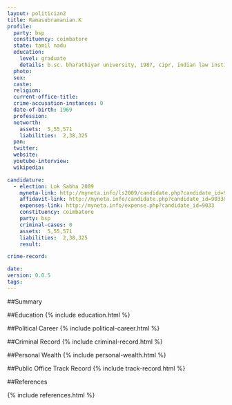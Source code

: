 ```yaml
---
layout: politician2
title: Ramasubramanian.K
profile: 
  party: bsp
  constituency: coimbatore
  state: tamil nadu
  education: 
    level: graduate
    details: b.sc. bharathiyar university, 1987, cipr, indian law institute, delhi, 2008
  photo: 
  sex: 
  caste: 
  religion: 
  current-office-title: 
  crime-accusation-instances: 0
  date-of-birth: 1969
  profession: 
  networth: 
    assets:  5,55,571
    liabilities:  2,38,325
  pan: 
  twitter: 
  website: 
  youtube-interview: 
  wikipedia: 

candidature: 
  - election: Lok Sabha 2009
    myneta-link: http://myneta.info/ls2009/candidate.php?candidate_id=9033
    affidavit-link: http://myneta.info/candidate.php?candidate_id=9033&scan=original
    expenses-link: http://myneta.info/expense.php?candidate_id=9033
    constituency: coimbatore 
    party: bsp
    criminal-cases: 0
    assets:  5,55,571
    liabilities:  2,38,325
    result:  

crime-record: 

date: 
version: 0.0.5
tags: 
---
```

##Summary


##Education
{% include education.html %}


##Political Career
{% include political-career.html %}


##Criminal Record
{% include criminal-record.html %}


##Personal Wealth
{% include personal-wealth.html %}


##Public Office Track Record
{% include track-record.html %}


##References


{% include references.html %}